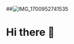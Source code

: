 ##![IMG_1700952741535](https://github.com/sanlogo/sanlogo/assets/106277838/3a558cea-6bf0-4536-831a-4babc604aa36)
# Hi there 👋

<!--
**sanlogo/sanlogo** is a ✨ _special_ ✨ repository because its `README.md` (this file) appears on your GitHub profile.

Here are some ideas to get you started:

- 🔭 I’m currently working on ...
- 🌱 I’m currently learning ...
- 👯 I’m looking to collaborate on ...
- 🤔 I’m looking for help with ...
- 💬 Ask me about ...
- 📫 How to reach me: ...
- 😄 Pronouns: ...
- ⚡ Fun fact: ...
-->
